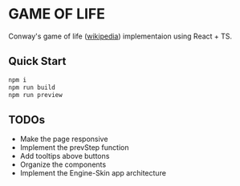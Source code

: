 # GAME OF LIFE

Conway's game of life ([wikipedia](https://en.wikipedia.org/wiki/Conway's_Game_of_Life))
implementaion using React + TS.

## Quick Start

```sh
npm i
npm run build
npm run preview
```

## TODOs

- Make the page responsive
- Implement the prevStep function
- Add tooltips above buttons
- Organize the components
- Implement the Engine-Skin app architecture
